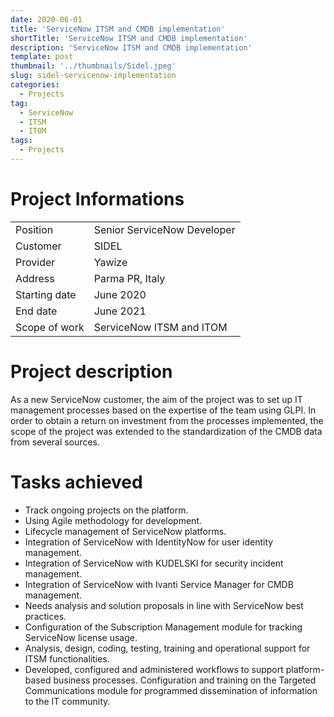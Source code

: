 ```yaml
---
date: 2020-06-01
title: 'ServiceNow ITSM and CMDB implementation'
shortTitle: 'ServiceNow ITSM and CMDB implementation'
description: 'ServiceNow ITSM and CMDB implementation'
template: post
thumbnail: '../thumbnails/Sidel.jpeg'
slug: sidel-servicenow-implementation
categories:
  - Projects
tag:
  - ServiceNow
  - ITSM
  - ITOM
tags:
  - Projects
---
```


# Project Informations

<table>
  <tr>
    <td>Position</td>
    <td>Senior ServiceNow Developer</td>
  </tr>
  <tr>
    <td>Customer</td>
    <td>SIDEL</td>
  </tr>
  <tr>
    <td>Provider</td>
    <td>Yawize</td>
  </tr>
  <tr>
    <td>Address</td>
    <td>Parma PR, Italy</td>
  </tr>
  <tr>
    <td>Starting date</td>
    <td>June 2020</td>
  </tr>
  <tr>
    <td>End date</td>
    <td>June 2021</td>
  </tr>
  <tr>
    <td>Scope of work</td>
    <td>ServiceNow ITSM and ITOM</td>
  </tr>
</table>

# Project description

As a new ServiceNow customer, the aim of the project was to set up IT management processes based on the expertise of the team using GLPI. In order to obtain a return on investment from the processes implemented, the scope of the project was extended to the standardization of the CMDB data from several sources.

# Tasks achieved

* Track ongoing projects on the platform.
* Using Agile methodology for development.
* Lifecycle management of ServiceNow platforms.
* Integration of ServiceNow with IdentityNow for user identity management.
* Integration of ServiceNow with KUDELSKI for security incident management.
* Integration of ServiceNow with Ivanti Service Manager for CMDB management.
* Needs analysis and solution proposals in line with ServiceNow best practices.
* Configuration of the Subscription Management module for tracking ServiceNow license usage.
* Analysis, design, coding, testing, training and operational support for ITSM functionalities.
* Developed, configured and administered workflows to support platform-based business processes. Configuration and training on the Targeted Communications module for programmed dissemination of information to the IT community.